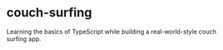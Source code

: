 # couch-surfing

Learning the basics of TypeScript while building a real-world-style couch surfing app.
